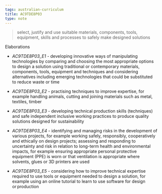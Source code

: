 ```yaml
---
tags: australian-curriculum
title: AC9TDE8P03
type: note
---
```

> select, justify and use suitable materials, components, tools, equipment, skills and processes to safely make designed solutions

Elaborations


- _AC9TDE8P03_E1_ - developing innovative ways of manipulating technologies by comparing and choosing the most appropriate options to design a solution using traditional or contemporary materials, components, tools, equipment and techniques and considering alternatives including emerging technologies that could be substituted to reduce waste or time

- _AC9TDE8P03_E2_ - practising techniques to improve expertise, for example handling animals, cutting and joining materials such as metal, textiles, timber

- _AC9TDE8P03_E3_ - developing technical production skills (techniques) and safe independent inclusive working practices to produce quality solutions designed for sustainability

- _AC9TDE8P03_E4_ - identifying and managing risks in the development of various projects, for example working safely, responsibly, cooperatively and ethically on design projects; assessing and responding to uncertainty and risk in relation to long-term health and environmental impacts, for example ensuring appropriate personal protective equipment (PPE) is worn or that ventilation is appropriate where solvents, glues or 3D printers are used

- _AC9TDE8P03_E5_ - considering how to improve technical expertise required to use tools or equipment needed to design a solution, for example using an online tutorial to learn to use software for design or production